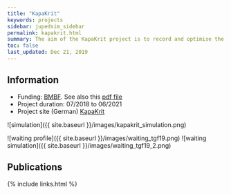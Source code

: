 ```yaml
---
title: "KapaKrit"
keywords: projects
sidebar: jupedsim_sidebar
permalink: kapakrit.html
summary: The aim of the KapaKrit project is to record and optimise the capacity of railway stations in the event of a large-scale evacuation. In this project, JuPedSim is being used and further developed to enable simulations on train stations. This necessitate the developement of many interfaces (e.g. to trains) and features like "waiting area".
toc: false
last_updated: Dec 21, 2019
---
```


## Information
- Funding: [BMBF](https://www.bmbf.de/en/index.html). See also this [pdf file](https://www.sifo.de/files/Projektumriss_KapaKrit.pdf)
- Project duration: 07/2018 to 06/2021
- Project site (German) [KapaKrit](http://kapakrit.de/kapakrit/DE/Home/home_node.html)
  
![simulation]({{ site.baseurl }}/images/kapakrit_simulation.png)

![waiting profile]({{ site.baseurl }}/images/waiting_tgf19.png)
![waiting simulation]({{ site.baseurl }}/images/waiting_tgf19_2.png)

## Publications 

<script src="https://bibbase.org/show?bib=https%3A%2F%2Fapi.zotero.org%2Fusers%2F6243861%2Fcollections%2FSM5QY8RD%2Fitems%3Fkey%3DHNNKAW4oeLcNjOmuvcuBDiUF%26format%3Dbibtex%26limit%3D100&jsonp=1&groupby=type&sort=-year&folding=0&nocache=1&fullnames=1&filter=keywords:kapakrit&theme=default"></script>


{% include links.html %}

